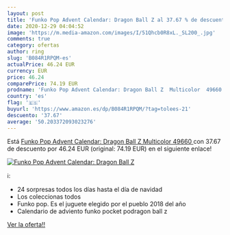 ```yaml
---
layout: post
title: 'Funko Pop Advent Calendar: Dragon Ball Z al 37.67 % de descuento'
date: 2020-12-29 04:04:52
image: 'https://m.media-amazon.com/images/I/51Qhcb0R8xL._SL200_.jpg'
comments: true
category: ofertas
author: ring
slug: 'B084R1RPQM-es'
actualPrice: 46.24 EUR
currency: EUR
price: 46.24
comparePrice: 74.19 EUR
prodname: 'Funko Pop Advent Calendar: Dragon Ball Z  Multicolor  49660 '
country: 'es'
flag: '🇪🇸'
buyurl: 'https://www.amazon.es/dp/B084R1RPQM/?tag=tolees-21'
descuento: '37.67'
average: '50.203372093023276'
---
```


Está [Funko Pop Advent Calendar: Dragon Ball Z  Multicolor  49660 ](https://www.amazon.es/dp/B084R1RPQM/?tag=tolees-21) con 37.67 de descuento por 46.24 EUR (original: 74.19 EUR) en el siguiente enlace!

[![Funko Pop Advent Calendar: Dragon Ball Z](https://m.media-amazon.com/images/I/51Qhcb0R8xL._SL200_.jpg)](https://www.amazon.es/dp/B084R1RPQM/?tag=tolees-21)

ℹ️:

- 24 sorpresas todos los días hasta el día de navidad
- Los coleccionas todos
- Funko pop. Es el juguete elegido por el pueblo 2018 del año
- Calendario de adviento funko pocket podragon ball z

[Ver la oferta!!](https://www.amazon.es/dp/B084R1RPQM/?tag=tolees-21)
